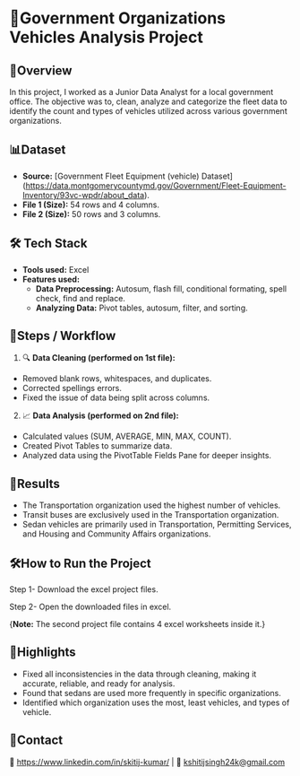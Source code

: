 
# 🏡Government Organizations Vehicles Analysis Project



## 📄Overview
In this project, I worked as a Junior Data Analyst for a local government office. The objective was to, clean, analyze and categorize the fleet data to identify the count and types of vehicles utilized across various government organizations.
## 📊Dataset
- **Source:** [Government Fleet Equipment (vehicle) Dataset] (https://data.montgomerycountymd.gov/Government/Fleet-Equipment-Inventory/93vc-wpdr/about_data).  
- **File 1 (Size):** 54 rows and 4 columns.
- **File 2 (Size):** 50 rows and 3 columns.  
## 🛠️ Tech Stack
- **Tools used:** Excel
- **Features used:** 
  - **Data Preprocessing:** Autosum, flash fill, conditional formating, spell check, find and replace.
  -  **Analyzing Data:** Pivot tables, autosum, filter, and sorting. 
## 🚀Steps / Workflow
1. 🔍 **Data Cleaning (performed on 1st file):** 
- Removed blank rows, whitespaces, and duplicates.
- Corrected spellings errors.
- Fixed the issue of data being split across columns.
2. 📈 **Data Analysis (performed on 2nd file):**
- Calculated values (SUM, AVERAGE, MIN, MAX, COUNT).
- Created Pivot Tables to summarize data.
- Analyzed data using the PivotTable Fields Pane for deeper insights.
## 🎯Results
- The Transportation organization used the highest number of vehicles.
- Transit buses are exclusively used in the Transportation organization.
- Sedan vehicles are primarily used in Transportation, Permitting Services, and Housing and Community Affairs organizations.
## 🛠️How to Run the Project
Step 1- Download the excel project files.

Step 2- Open the downloaded files in excel.

{**Note:** The second project file contains 4 excel worksheets inside it.}
## 🌟Highlights
- Fixed all inconsistencies in the data through cleaning, making it accurate, reliable, and ready for analysis.
- Found that sedans are used more frequently in specific organizations. 
- Identified which organization uses the most, least vehicles, and types of vehicle.
## 🤝Contact
💼 https://www.linkedin.com/in/skitij-kumar/ | 📧 kshitijsingh24k@gmail.com
